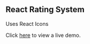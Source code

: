 ## React Rating System

Uses React Icons

Click [here](https://daboss02.github.io/rating-system/) to view a live demo.